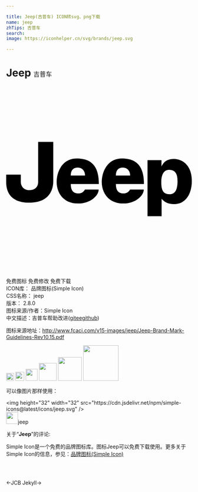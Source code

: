 ```yaml
---

title: Jeep(吉普车) ICON转svg、png下载
name: jeep
zhTips: 吉普车
search: 
image: https://iconhelper.cn/svg/brands/jeep.svg

---
```


# Jeep  <small style="font-size: 60%;font-weight: 100">吉普车</small>

<div id="svg" class="svg-wrap">
<svg role="img" viewBox="0 0 24 24" xmlns="http://www.w3.org/2000/svg"><title>Jeep icon</title><path d="M20.056 12.325c-.021 1.07.21 1.637 1.09 1.637.882 0 1.008-.965 1.008-1.7 0-.734-.168-1.447-1.091-1.447-.567 0-.986.44-1.007 1.51m-1.784 4.47v-7.24h1.805v.826c.065-.14.11-.236.251-.406.122-.147.462-.566 1.364-.566.902 0 2.308.63 2.308 2.853 0 1.72-.84 2.98-2.287 2.98-.797 0-1.154-.278-1.364-.441a1.098 1.098 0 0 1-.251-.252v2.245h-1.826M16.03 11.55c0-.525-.294-1.028-.966-1.028-.65 0-.88.461-.88 1.028zm-1.091-2.203c1.531 0 2.874.587 2.874 3.294h-3.63c0 .86.357 1.217.986 1.217.63 0 .84-.504.84-.504h1.783c0 .776-1.07 1.826-2.685 1.805-1.847 0-2.749-1.364-2.749-2.77s.797-3.042 2.58-3.042m-4.741 2.203c0-.525-.293-1.028-.965-1.028-.65 0-.881.461-.881 1.028zM9.106 9.346c1.532 0 2.874.587 2.874 3.294H8.35c0 .86.357 1.217.987 1.217.629 0 .839-.504.839-.504h1.783c0 .776-1.07 1.826-2.685 1.805-1.847 0-2.749-1.364-2.749-2.77s.798-3.042 2.58-3.042m-4.972-2.14h1.952v5.12c0 .88-.378 2.727-3.085 2.727-2.706 0-3-1.72-3-2.686v-.944h1.888v.923c0 .567.378 1.091 1.091 1.091.714 0 1.154-.398 1.154-1.07V7.206Z"/></svg>
</div>
<detail full-name='jeep'></detail>

<div class="detail-page">
<p>
<span><span class="badge-success badge">免费图标</span> <span class="badge-success badge">免费修改</span>  <span class="badge-success badge">免费下载</span> </span>
<br/>
<span>
ICON库：
<span class="badge-secondary badge">品牌图标(Simple Icon)</span> 
</span>
<br/>
<span>
CSS名称：
<span class="badge-secondary badge">jeep</span> 
</span>

<br/>
<span>
版本：
<span class="badge-secondary badge">2.8.0</span> 
</span>
<br/>
<span>图标来源/作者：<span class="badge-light badge">Simple Icon</span></span> 
<br/>
<span class="zh-detail">中文描述：<span class="badge-primary badge">吉普车</span><span class="help-link"><span>帮助改进</span>(<a href="https://gitee.com/liuwave/icon-helper/edit/master/json/brands/jeep.json" target="_blank" rel="noopener noreferrer">gitee</a><a href="https://github.com/liuwave/icon-helper/edit/master/json/brands/jeep.json" target="_blank" rel="noopener noreferrer">github</a></span>)</span><br/>
</p>
</div><div class="description description alert alert-light"><p>图标来源地址：<a href="http://www.fcaci.com/v15-images/jeep/Jeep-Brand-Mark-Guidelines-Rev10.15.pdf" target="_blank" rel="noopener noreferrer">http://www.fcaci.com/v15-images/jeep/Jeep-Brand-Mark-Guidelines-Rev10.15.pdf</a></p></div>
<div class="alert alert-dark">
<img height="21" width="21" src="https://cdn.jsdelivr.net/npm/simple-icons@latest/icons/jeep.svg" />
<img height="24" width="24" src="https://cdn.jsdelivr.net/npm/simple-icons@latest/icons/jeep.svg" />
<img height="32" width="32" src="https://cdn.jsdelivr.net/npm/simple-icons@latest/icons/jeep.svg" />
<img height="48" width="48" src="https://cdn.jsdelivr.net/npm/simple-icons@latest/icons/jeep.svg" />
<img height="64" width="64" src="https://cdn.jsdelivr.net/npm/simple-icons@latest/icons/jeep.svg" />
<img height="96" width="96" src="https://cdn.jsdelivr.net/npm/simple-icons@latest/icons/jeep.svg" />

</div>
<div>
  <p>可以像图片那样使用：    
  </p>
  <div class="alert alert-primary" style="font-size: 14px">
    &lt;img height="32" width="32" src="https://cdn.jsdelivr.net/npm/simple-icons@latest/icons/jeep.svg" /&gt;
    <copy-btn content='<img height="32" width="32" src="https://cdn.jsdelivr.net/npm/simple-icons@latest/icons/jeep.svg" />'></copy-btn>
  </div>
  <div class="alert alert-secondary">
    <img height="32" width="32" src="https://cdn.jsdelivr.net/npm/simple-icons@latest/icons/jeep.svg" />jeep
    <copy-btn content="jeep" btn-title="复制图标名称"></copy-btn>
  </div>
</div>
<div class="icon-detail__container">
<p>关于“<b>Jeep</b>”的评论:</p>
</div>
<Vssue title="关于“Jeep”的评论" />
<div><p>Simple Icon是一个免费的品牌图标库。图标Jeep可以免费下载使用。更多关于  Simple Icon的信息，参见：<a target="_blank" href="https://iconhelper.cn/brands.html">品牌图标(Simple Icon)</a>
</p></div>


<div style="padding:2rem 0 " class="page-nav"><p class="inner"><span class="prev">←<router-link to="/icon/jcb.html">JCB</router-link></span> <span class="next"><router-link to="/icon/jekyll.html">Jekyll</router-link>→</span></p></div>
